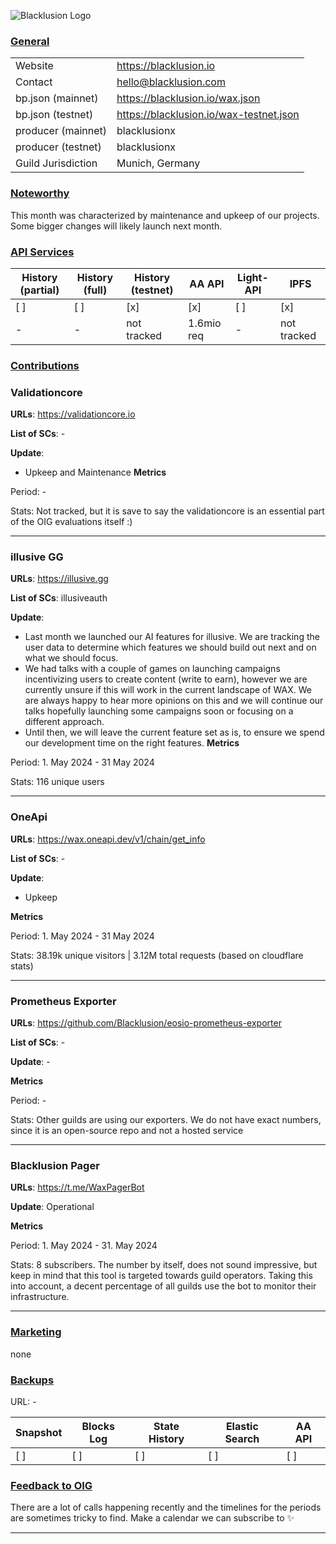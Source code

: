 ![Blacklusion Logo](https://blacklusion.com/resources/blacklusion_logo_192.png)

### <ins>General</ins>

|  |                                         |
| --- |-----------------------------------------|
| Website | https://blacklusion.io                  |
| Contact | hello@blacklusion.com                   |
| bp.json (mainnet) | https://blacklusion.io/wax.json         |
| bp.json (testnet) | https://blacklusion.io/wax-testnet.json |
| producer (mainnet) | blacklusionx                            |
| producer (testnet) | blacklusionx                            |
| Guild Jurisdiction | Munich, Germany                         |

### <ins>Noteworthy</ins>

This month was characterized by maintenance and upkeep of our projects. Some bigger changes will likely launch next month.

### <ins>API Services</ins>
| History (partial) | History (full) | History (testnet) | AA API     | Light-API | IPFS      |
|-------------------|--------|-------------------|------------|-----------|-----------|
| [ ]               | [ ] | [x]               | [x]        | [ ]       | [x]       |
| -                 | - | not tracked       | 1.6mio req | -         | not tracked |


### <ins>Contributions</ins>

### Validationcore

**URLs**: https://validationcore.io

**List of SCs**: -

**Update**:
- Upkeep and Maintenance
**Metrics**

Period: -

Stats: Not tracked, but it is save to say the validationcore is an essential part of the OIG evaluations itself :)

---

### illusive GG

**URLs**: https://illusive.gg

**List of SCs**: illusiveauth

**Update**:
- Last month we launched our AI features for illusive. We are tracking the user data to determine which features we should build out next and on what we should focus.
- We had talks with a couple of games on launching campaigns incentivizing users to create content (write to earn), however we are currently unsure if this will work in the current landscape of WAX. We are always happy to hear more opinions on this and we will continue our talks hopefully launching some campaigns soon or focusing on a different approach.
- Until then, we will leave the current feature set as is, to ensure we spend our development time on the right features.
**Metrics**

Period: 1. May 2024 - 31 May 2024

Stats: 116 unique users

---

### OneApi

**URLs**: https://wax.oneapi.dev/v1/chain/get_info

**List of SCs**: -

**Update**:
- Upkeep

**Metrics**


Period: 1. May 2024 - 31 May 2024

Stats: 38.19k unique visitors | 3.12M total requests (based on cloudflare stats)

---

### Prometheus Exporter

**URLs**: https://github.com/Blacklusion/eosio-prometheus-exporter

**List of SCs**: -

**Update**: -

**Metrics**

Period: -

Stats: Other guilds are using our exporters. We do not have exact numbers, since it is an open-source repo and not a hosted service

---

### Blacklusion Pager
**URLs**: https://t.me/WaxPagerBot

**Update**: Operational

**Metrics**

Period: 1. May 2024 - 31. May 2024

Stats: 8 subscribers. The number by itself, does not sound impressive, but keep in mind that this tool is targeted towards guild operators. Taking this into account, a decent percentage of all guilds use the bot to monitor their infrastructure.


---


### <ins>Marketing</ins>

none

### <ins>Backups </ins>
URL: -

| Snapshot | Blocks Log | State History | Elastic Search | AA API |
|----------|------------|---------------|--------|--------|
| [ ]      | [ ]        | [ ]           | [ ] | [ ] |


### <ins>Feedback to OIG</ins>

There are a lot of calls happening recently and the timelines for the periods are sometimes tricky to find. Make a calendar we can subscribe to ✨ 

----

